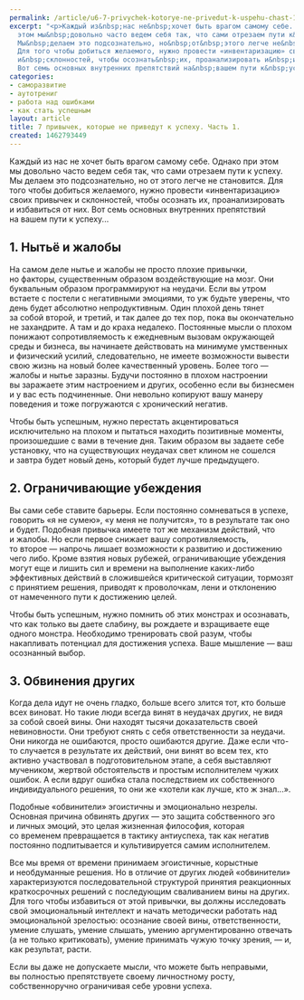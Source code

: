 ```yaml
---
permalink: /article/u6-7-privychek-kotorye-ne-privedut-k-uspehu-chast-1
excerpt: "<p>Каждый из&nbsp;нас не&nbsp;хочет быть врагом самому себе. Однако при
  этом мы&nbsp;довольно часто ведем себя так, что сами отрезаем пути к&nbsp;успеху.
  Мы&nbsp;делаем это подсознательно, но&nbsp;от&nbsp;этого легче не&nbsp;становится.
  Для того чтобы добиться желаемого, нужно провести «инвентаризацию» своих привычек
  и&nbsp;склонностей, чтобы осознать&nbsp;их, проанализировать и&nbsp;избавиться от&nbsp;них.
  Вот семь основных внутренних препятствий на&nbsp;вашем пути к&nbsp;успеху...</p>"
categories:
- саморазвитие
- аутотрениг
- работа над ошибками
- как стать успешным
layout: article
title: 7 привычек, которые не приведут к успеху. Часть 1.
created: 1462793449
---
```

<p>Каждый из&nbsp;нас не&nbsp;хочет быть врагом самому себе. Однако при этом мы&nbsp;довольно часто ведем себя так, что сами отрезаем пути к&nbsp;успеху. Мы&nbsp;делаем это подсознательно, но&nbsp;от&nbsp;этого легче не&nbsp;становится. Для того чтобы добиться желаемого, нужно провести «инвентаризацию» своих привычек и&nbsp;склонностей, чтобы осознать&nbsp;их, проанализировать и&nbsp;избавиться от&nbsp;них. Вот семь основных внутренних препятствий на&nbsp;вашем пути к&nbsp;успеху...</p>
<h2>1. Нытьё и&nbsp;жалобы</h2>
<p>На&nbsp;самом деле нытье и&nbsp;жалобы не&nbsp;просто плохие привычки, но&nbsp;факторы, существенным образом воздействующие на&nbsp;мозг. Они буквальным образом программируют на&nbsp;неудачи. Если вы&nbsp;утром встаете с&nbsp;постели с&nbsp;негативными эмоциями, то&nbsp;уж&nbsp;будьте уверены, что день будет абсолютно непродуктивным. Один плохой день тянет за&nbsp;собой второй, и&nbsp;третий, и&nbsp;так далее до&nbsp;тех пор, пока вы&nbsp;окончательно не&nbsp;захандрите. А&nbsp;там и&nbsp;до&nbsp;краха недалеко. Постоянные мысли о&nbsp;плохом понижают сопротивляемость к&nbsp;ежедневным вызовам окружающей среды и&nbsp;бизнеса, вы&nbsp;начинаете действовать на&nbsp;минимуме умственных и&nbsp;физический усилий, следовательно, не&nbsp;имеете возможности вывести свою жизнь на&nbsp;новый более качественный уровень. Более того&nbsp;— жалобы и&nbsp;нытье заразны. Будучи постоянно в&nbsp;плохом настроении вы&nbsp;заражаете этим настроением и&nbsp;других, особенно если вы&nbsp;бизнесмен и&nbsp;у&nbsp;вас есть подчиненные. Они невольно копируют вашу манеру поведения и&nbsp;тоже погружаются с&nbsp;хронический негатив.</p>
<p>Чтобы быть успешным, нужно перестать акцентироваться исключительно на&nbsp;плохом и&nbsp;пытаться находить позитивные моменты, произошедшие с&nbsp;вами в&nbsp;течение дня. Таким образом вы&nbsp;задаете себе установку, что на&nbsp;существующих неудачах свет клином не&nbsp;сошелся и&nbsp;завтра будет новый день, который будет лучше предыдущего.</p>
<h2>2. Ограничивающие убеждения</h2>
<p>Вы&nbsp;сами себе ставите барьеры. Если постоянно сомневаться в&nbsp;успехе, говорить «я&nbsp;не&nbsp;сумею», «у&nbsp;меня не&nbsp;получится», то&nbsp;в&nbsp;результате так оно и&nbsp;будет. Подобная привычка имеете тот&nbsp;же механизм действий, что и&nbsp;жалобы. Но&nbsp;если первое снижает вашу сопротивляемость, то&nbsp;второе&nbsp;— напрочь лишает возможности к&nbsp;развитию и&nbsp;достижению чего либо. Кроме взятия новых рубежей, ограничивающие убеждения могут еще и&nbsp;лишить сил и&nbsp;времени на&nbsp;выполнение каких-либо эффективных действий в&nbsp;сложившейся критической ситуации, тормозят с&nbsp;принятием решения, приводят к&nbsp;проволочкам, лени и&nbsp;отклонению от&nbsp;намеченного пути к&nbsp;достижению целей. </p>
<p>Чтобы быть успешным, нужно помнить об&nbsp;этих монстрах и&nbsp;осознавать, что как только вы&nbsp;даете слабину, вы&nbsp;рождаете и&nbsp;взращиваете еще одного монстра. Необходимо тренировать свой разум, чтобы накапливать потенциал для достижения успеха. Ваше мышление&nbsp;— ваш осознанный выбор.</p>
<h2>3. Обвинения других</h2>
<p>Когда дела идут не&nbsp;очень гладко, больше всего злится тот, кто больше всех виноват. Но&nbsp;такие люди всегда винят в&nbsp;неудачах других, не&nbsp;видя за&nbsp;собой своей вины. Они находят тысячи доказательств своей невиновности. Они требуют снять с&nbsp;себя ответственности за&nbsp;неудачи. Они никогда не&nbsp;ошибаются, просто ошибаются другие. Даже если что-то случается в&nbsp;результате их&nbsp;действий, они винят во&nbsp;всем тех, кто активно участвовал в&nbsp;подготовительном этапе, а&nbsp;себя выставляют мучеником, жертвой обстоятельств и&nbsp;простым исполнителем чужих ошибок. А&nbsp;если вдруг ошибка стала последствием их&nbsp;собственного индивидуального решения, то&nbsp;они&nbsp;же «хотели как лучше, кто&nbsp;ж знал...».</p>
<p>Подобные «обвинители» эгоистичны и&nbsp;эмоционально незрелы. Основная причина обвинять других&nbsp;— это защита собственного эго и&nbsp;личных эмоций, это целая жизненная философия, которая со&nbsp;временем превращается в&nbsp;тактику антиуспеха, так как негатив постоянно подпитывается и&nbsp;культивируется самим исполнителем.</p>
<p>Все мы&nbsp;время от&nbsp;времени принимаем эгоистичные, корыстные и&nbsp;необдуманные решения. Но&nbsp;в&nbsp;отличие от&nbsp;других людей «обвинители» характеризуются последовательной структурой принятия реакционных краткосрочных решений с&nbsp;последующим сваливанием вины на&nbsp;других. Для того чтобы избавиться от&nbsp;этой привычки, вы&nbsp;должны исследовать свой эмоциональный интеллект и&nbsp;начать методически работать над эмоциональной зрелостью: осознание своей вины, ответственности, умение слушать, умение слышать, умению аргументированно отвечать (а&nbsp;не&nbsp;только критиковать), умение принимать чужую точку зрения,&nbsp;— и, как результат, расти.</p>
<p>Если вы&nbsp;даже не&nbsp;допускаете мысли, что можете быть неправыми, вы&nbsp;полностью препятствуете своему личностному росту, собственноручно ограничивая себе уровни успеха.</p>

